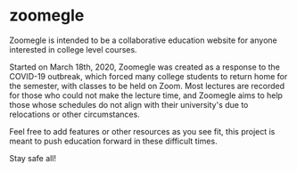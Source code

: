 # zoomegle

Zoomegle is intended to be a collaborative education website for anyone interested in college level courses.

Started on March 18th, 2020, Zoomegle was created as a response to the COVID-19 outbreak, which forced many college students to return
home for the semester, with classes to be held on Zoom. Most lectures are recorded for those who could not make the lecture time, and 
Zoomegle aims to help those whose schedules do not align with their university's due to relocations or other circumstances.

Feel free to add features or other resources as you see fit, this project is meant to push education forward in these difficult times.

Stay safe all!
